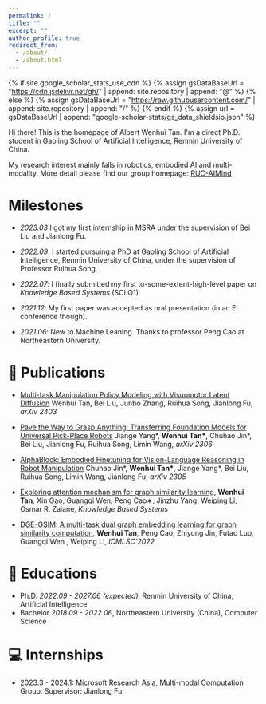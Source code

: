 ```yaml
---
permalink: /
title: ""
excerpt: ""
author_profile: true
redirect_from: 
  - /about/
  - /about.html
---
```


{% if site.google_scholar_stats_use_cdn %}
{% assign gsDataBaseUrl = "https://cdn.jsdelivr.net/gh/" | append: site.repository | append: "@" %}
{% else %}
{% assign gsDataBaseUrl = "https://raw.githubusercontent.com/" | append: site.repository | append: "/" %}
{% endif %}
{% assign url = gsDataBaseUrl | append: "google-scholar-stats/gs_data_shieldsio.json" %}

<span class='anchor' id='about-me'></span>

Hi there! This is the homepage of Albert Wenhui Tan. I'm a direct Ph.D. student in Gaoling School of Artificial Intelligence, Renmin University of China.

My research interest mainly falls in robotics, embodied AI and multi-modality. More detail please find our group homepage: [RUC-AIMind](https://ruc-aimind.github.io/)

# Milestones
- *2023.03* I got my first internship in MSRA under the supervision of Bei Liu and Jianlong Fu.

- *2022.09*: I started pursuing a PhD at Gaoling School of Artificial Intelligence, Renmin University of China, under the supervision of Professor Ruihua Song.

- *2022.07*: I finally submitted my first to-some-extent-high-level paper on *Knowledge Based Systems* (SCI Q1).

- *2021.12*: My first paper was accepted as oral presentation (in an EI conference though).

- *2021.06*: New to Machine Leaning. Thanks to professor Peng Cao at Northeastern University.

# 📝 Publications 

- [Multi-task Manipulation Policy Modeling with Visuomotor Latent Diffusion](https://arxiv.org/abs/2403.07312) Wenhui Tan, Bei Liu, Junbo Zhang, Ruihua Song, Jianlong Fu, *arXiv 2403*

- [Pave the Way to Grasp Anything: Transferring Foundation Models for Universal Pick-Place Robots](https://arxiv.org/abs/2306.05716) Jiange Yang\*, **Wenhui Tan\***, Chuhao Jin\*, Bei Liu, Jianlong Fu, Ruihua Song, Limin Wang, *arXiv 2306*

- [AlphaBlock: Embodied Finetuning for Vision-Language Reasoning in Robot Manipulation](https://arxiv.org/abs/2305.18898) Chuhao Jin\*, **Wenhui Tan\***, Jiange Yang\*, Bei Liu, Ruihua Song, Limin Wang, Jianlong Fu, *arXiv 2305*

- [Exploring attention mechanism for graph similarity learning](https://www.sciencedirect.com/science/article/abs/pii/S0950705123004896), **Wenhui Tan**, Xin Gao, Guangqi Wen, Peng Cao∗, Jinzhu Yang, Weiping Li, Osmar R. Zaiane, *Knowledge Based Systems*

- [DGE-GSIM: A multi-task dual graph embedding learning for graph similarity computation](https://dl.acm.org/doi/abs/10.1145/3523150.3523157), **Wenhui Tan**, Peng Cao, Zhiyong Jin, Futao Luo, Guangqi Wen , Weiping Li, *ICMLSC'2022*

[//]: # (# 🎖 Honors and Awards)

[//]: # (- *2021.10* Lorem ipsum dolor sit amet, consectetur adipiscing elit. Vivamus ornare aliquet ipsum, ac tempus justo dapibus sit amet. )

[//]: # (- *2021.09* Lorem ipsum dolor sit amet, consectetur adipiscing elit. Vivamus ornare aliquet ipsum, ac tempus justo dapibus sit amet. )

# 📖 Educations
- Ph.D. *2022.09 - 2027.06 (expected)*, Renmin University of China, Artificial Intelligence
- Bachelor *2018.09 - 2022.06*, Northeastern University (China), Computer Science

[//]: # (# 💬 Invited Talks)

[//]: # (- *2021.06*, Lorem ipsum dolor sit amet, consectetur adipiscing elit. Vivamus ornare aliquet ipsum, ac tempus justo dapibus sit amet. )

[//]: # (- *2021.03*, Lorem ipsum dolor sit amet, consectetur adipiscing elit. Vivamus ornare aliquet ipsum, ac tempus justo dapibus sit amet.  \| [\[video\]]&#40;https://github.com/&#41;)

[//]: # ()
# 💻 Internships
- 2023.3 - 2024.1: Microsoft Research Asia, Multi-modal Computation Group. Supervisor: Jianlong Fu.

